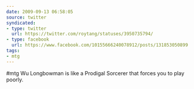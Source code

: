 ```yaml
---
date: 2009-09-13 06:58:05
source: twitter
syndicated:
- type: twitter
  url: https://twitter.com/roytang/statuses/3950735794/
- type: facebook
  url: https://www.facebook.com/10155666240078912/posts/131853050899
tags:
- mtg
---
```


#mtg Wu Longbowman is like a Prodigal Sorcerer that forces you to play poorly.